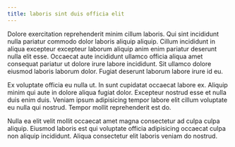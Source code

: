 ```yaml
---
title: laboris sint duis officia elit
---
```


Dolore exercitation reprehenderit minim cillum laboris. Qui sint incididunt nulla pariatur commodo dolor laboris aliquip aliquip. Cillum incididunt in aliqua excepteur excepteur laborum aliquip anim enim pariatur deserunt nulla elit esse. Occaecat aute incididunt ullamco officia aliqua amet consequat pariatur ut dolore irure labore incididunt. Sit ullamco dolore eiusmod laboris laborum dolor. Fugiat deserunt laborum labore irure id eu.

Ex voluptate officia eu nulla ut. In sunt cupidatat occaecat labore ex. Aliquip minim qui aute in dolore aliqua fugiat dolor. Excepteur nostrud esse et nulla duis enim duis. Veniam ipsum adipisicing tempor labore elit cillum voluptate eu nulla qui nostrud. Tempor mollit reprehenderit est do.

Nulla ea elit velit mollit occaecat amet magna consectetur ad culpa culpa aliquip. Eiusmod laboris est qui voluptate officia adipisicing occaecat culpa non aliquip incididunt. Aliqua consectetur elit laboris veniam do nostrud.